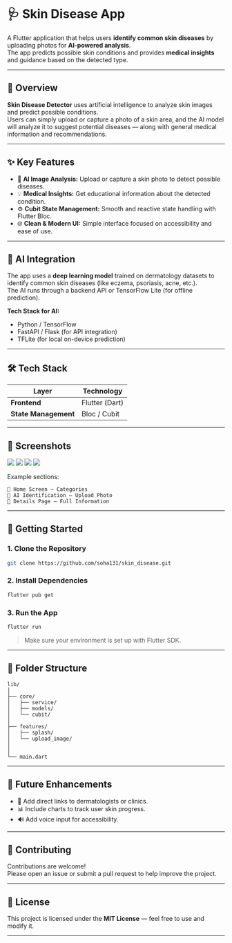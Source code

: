 # 🩺 Skin Disease App

A Flutter application that helps users **identify common skin diseases** by uploading photos for **AI-powered analysis**.  
The app predicts possible skin conditions and provides **medical insights** and guidance based on the detected type.


---

## 🧭 Overview

**Skin Disease Detector** uses artificial intelligence to analyze skin images and predict possible conditions.  
Users can simply upload or capture a photo of a skin area, and the AI model will analyze it to suggest potential diseases — along with general medical information and recommendations.


---

## ✨ Key Features


- 🤳 **AI Image Analysis:** Upload or capture a skin photo to detect possible diseases.  
- 💡 **Medical Insights:** Get educational information about the detected condition.  
- ⚙️ **Cubit State Management:** Smooth and reactive state handling with Flutter Bloc.  
- 🌐 **Clean & Modern UI:** Simple interface focused on accessibility and ease of use.

---

## 🧠 AI Integration

The app uses a **deep learning model** trained on dermatology datasets to identify common skin diseases (like eczema, psoriasis, acne, etc.).  
The AI runs through a backend API or TensorFlow Lite (for offline prediction).

**Tech Stack for AI:**
- Python / TensorFlow  
- FastAPI / Flask (for API integration)  
- TFLite (for local on-device prediction)

---

## 🛠️ Tech Stack

| Layer                | Technology     |
|----------------------|----------------|
| **Frontend**         | Flutter (Dart) |
| **State Management** | Bloc / Cubit   |

---

## 📸 Screenshots

![](assets/Screenshot_20250407_142151.png)
![](assets/Screenshot_20250407_142229.png)
![](assets/Screenshot_20250407_142252.png)
![](assets/Screenshot_20250407_142305.png)
 
Example sections:
```
📱 Home Screen – Categories  
📸 AI Identification – Upload Photo  
📄 Details Page – Full Information  
```

---

## 🚀 Getting Started

### 1. Clone the Repository
```bash
git clone https://github.com/soha131/skin_disease.git
```

### 2. Install Dependencies
```bash
flutter pub get
```

### 3. Run the App
```bash
flutter run
```

> Make sure your environment is set up with Flutter SDK.

---

## 🧩 Folder Structure

```
lib/
│
├── core/
│   ├── service/
│   ├── models/
│   └── cubit/
│
├── features/
│   ├── splash/
│   └── upload_image/
│   
│
└── main.dart
```

---


## 📅 Future Enhancements

- 🏥 Add direct links to dermatologists or clinics. 
- 📊 Include charts to track user skin progress.
- 🔊 Add voice input for accessibility.

---

## 🤝 Contributing

Contributions are welcome!  
Please open an issue or submit a pull request to help improve the project.

---

## 📄 License

This project is licensed under the **MIT License** — feel free to use and modify it.

---
